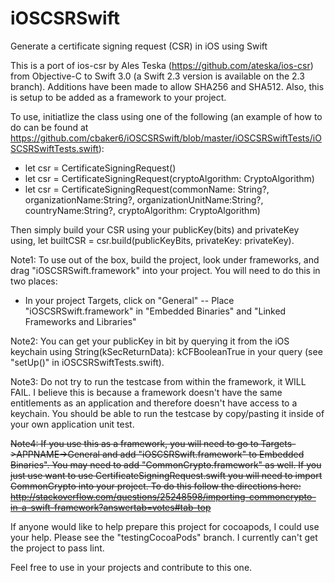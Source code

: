 # iOSCSRSwift
Generate a certificate signing request (CSR) in iOS using Swift

This is a port of ios-csr by Ales Teska (https://github.com/ateska/ios-csr) from Objective-C to Swift 3.0 (a Swift 2.3 version is available on the 2.3 branch). 
Additions have been made to allow SHA256 and SHA512. Also, this is setup to be added as a framework to your project.

To use, initiatlize the class using one of the following (an example of how to do can be found at https://github.com/cbaker6/iOSCSRSwift/blob/master/iOSCSRSwiftTests/iOSCSRSwiftTests.swift): 
- let csr = CertificateSigningRequest()
- let csr = CertificateSigningRequest(cryptoAlgorithm: CryptoAlgorithm)
- let csr = CertificateSigningRequest(commonName: String?, organizationName:String?, organizationUnitName:String?, countryName:String?, cryptoAlgorithm: CryptoAlgorithm)

Then simply build your CSR using your publicKey(bits) and privateKey using, let builtCSR = csr.build(publicKeyBits, privateKey: privateKey).

Note1: To use out of the box, build the project, look under frameworks, and drag "iOSCSRSwift.framework" into your project. You will need to do this in two places:

- In your project Targets, click on "General"
-- Place "iOSCSRSwift.framework" in "Embedded Binaries" and "Linked Frameworks and Libraries"

Note2: You can get your publicKey in bit by querying it from the iOS keychain using String(kSecReturnData): kCFBooleanTrue in your query (see "setUp()" in iOSCSRSwiftTests.swift). 

Note3: Do not try to run the testcase from within the framework, it WILL FAIL. I believe this is because a framework doesn't have the same entitlements as an application and therefore doesn't have access to a keychain. You should be able to run the testcase by copy/pasting it inside of your own application unit test.

~~Note4: If you use this as a framework, you will need to go to Targets->APPNAME->General and add "iOSCSRSwift.framework" to Embedded Binaries". You may need to add "CommonCrypto.framework" as well. If you just use want to use CertificateSigningRequest.swift you will need to import CommonCrypto into your project. To do this follow the directions here: http://stackoverflow.com/questions/25248598/importing-commoncrypto-in-a-swift-framework?answertab=votes#tab-top~~

If anyone would like to help prepare this project for cocoapods, I could use your help. Please see the "testingCocoaPods" branch. I currently can't get the project to pass lint.

Feel free to use in your projects and contribute to this one.
